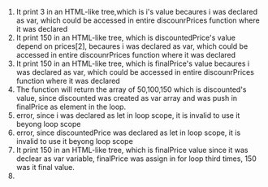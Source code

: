 1. It print 3 in an HTML-like tree,which is i's value becaures i was declared as var, which could be accessed in entire discounrPrices function where it was declared
2. It print 150 in an HTML-like tree, which is discountedPrice's value depend on prices[2], becaures i was declared as var, which could be accessed in entire discounrPrices function where it was declared
3. It print 150 in an HTML-like tree, which is finalPrice's value becaures i was declared as var, which could be accessed in entire discounrPrices function where it was declared
4. The function will return the array of 50,100,150 which is discounted's value, since discounted was created as var array and was push in finalPrice as element in the loop.
5. error, since i was declared as let in loop scope, it is invalid to use it beyong loop scope
6. error, since discountedPrice was declared as let in loop scope, it is invalid to use it beyong loop scope
7. It print 150 in an HTML-like tree, which is finalPrice value since it was declear as var variable, finalPrice was assign in for loop third times, 150 was it final value.
8. 
